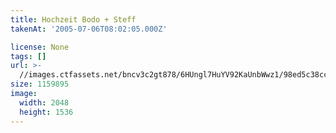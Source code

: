 ```yaml
---
title: Hochzeit Bodo + Steff
takenAt: '2005-07-06T08:02:05.000Z'

license: None
tags: []
url: >-
  //images.ctfassets.net/bncv3c2gt878/6HUngl7HuYV92KaUnbWwz1/98ed5c38ccfc31cb2c410aeba6a42049/hochzeit-bodo--steff_4559743247_o
size: 1159895
image:
  width: 2048
  height: 1536
---
```

